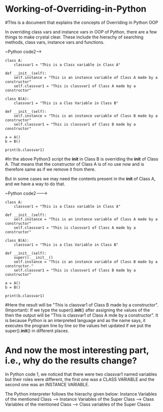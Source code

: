 # Working-of-Overriding-in-Python
#This is a document that explains the concepts of Overriding in Python OOP

In overriding class vars and instance vars in OOP of Python, there are a few things to make crystal clear.
These include the hierachy of searching methods, class vars, instance vars and functions.

~Python code2-->

	class A:
		classvar1 = "This is a Class variable in Class A"
	
	def __init__(self):
		self.instance = "This is an instance variable of Class A made by a constructor"
		self.classvar1 = "This is classvar1 of Class A made by a constructor"
	
	class B(A):
		classvar1 = "This is a Clas Variable in Class B"
	
	def __init__(self):
		self.instance = "This is an instance variable of Class B made by a constructor"
		self.classvar1 = "This is classvar1 of Class B made by a constructor"
		
	a = A()
	b = B()

	print(b.classvar1)

#In the above Python3 script the __init__ in Class B is overriding the __init__ of Class A. That means that the constructor of Class A is of no use now and is therefore same as if we remove it from there.

But in some cases we may need the contents present in the __init__ of Class A, and we have a way to do that.

~Python code2--->

	class A:
		classvar1 = "This is a Class variable in Class A"
	
	def __init__(self):
		self.instance = "This is an instance variable of Class A made by a constructor"
		self.classvar1 = "This is classvar1 of Class A made by a constructor"
	
	class B(A):
		classvar1 = "This is a Clas Variable in Class B"
	
	def __init__(self):
		super().__init__()
		self.instance = "This is an instance variable of Class B made by a constructor."
		self.classvar1 = "This is classvar1 of Class B made by a constructor"

	a = A()
	b = B()

	print(b.classvar1)

#Here the result will be "This is classvar1 of Class B made by a constructor".(Important): If we type the super().__init__() after assigning the values of the then the output will be "This is classvar1 of Class A mde by a constructor". It is because Python is an interpreted language and as the name says, it executes the program line by line so the values het updated if we put the super().__init__() in different places.

# And now the most interesting part, i.e., why do the results change?

In Python code 1, we noticed that there were two classvar1 named variables but their roles were different, the first one was a CLASS VARIABLE and the second one was an INSTANCE VARIABLE.

The Python interpreter follows the hierachy given below:
Instance Variables of the mentioned Class --> Instance Variables of the Super Class --> Class Variables of the mentioned Class --> Class variables of the Super Classs
